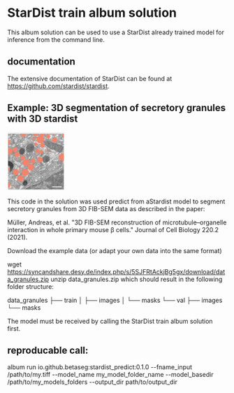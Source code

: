 # StarDist train album solution

This album solution can be used to use a StarDist already trained model for inference from the command line.

## documentation

The extensive documentation of StarDist can be found at https://github.com/stardist/stardist.

## Example: 3D segmentation of secretory granules with 3D stardist

![](granules.png)

This code in the solution was used predict from aStardist model to segment secretory granules from 3D FIB-SEM data as
described in the paper:

Müller, Andreas, et al. "3D FIB-SEM reconstruction of microtubule–organelle interaction in whole primary mouse β cells."
Journal of Cell Biology 220.2 (2021).

Download the example data (or adapt your own data into the same format)

wget https://syncandshare.desy.de/index.php/s/5SJFRtAckjBg5gx/download/data_granules.zip
unzip data_granules.zip
which should result in the following folder structure:

data_granules
├── train
│ ├── images
│ └── masks
└── val
├── images
└── masks

The model must be received by calling the StarDist train album solution first.

## reproducable call:
album run io.github.betaseg:stardist_predict:0.1.0 
    --fname_input /path/to/my.tiff 
    --model_name my_model_folder_name 
    --model_basedir /path/to/my_models_folders
    --output_dir  path/to/output_dir 
